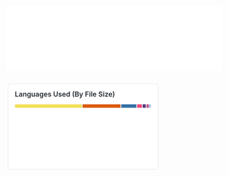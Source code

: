 <h1 align="center"><img src="https://github.com/cbkinase/cbkinase/blob/main/header-image.svg" alt="Header image" /></h1>


<svg id="gh-dark-mode-only" width="360" height="210" xmlns="http://www.w3.org/2000/svg">
<style>
svg {
  font-family: -apple-system, BlinkMacSystemFont, Segoe UI, Helvetica, Arial, sans-serif, Apple Color Emoji, Segoe UI Emoji;
  font-size: 14px;
  line-height: 21px;
}
#background {
  width: calc(100% - 10px);
  height: calc(100% - 10px);
  fill: white;
  stroke: rgb(225, 228, 232);
  stroke-width: 1px;
  rx: 6px;
  ry: 6px;
}
#gh-dark-mode-only:target #background {
  fill: #0d1117;
  stroke-width: 0.5px;
}
foreignObject {
  width: calc(100% - 10px - 32px);
  height: calc(100% - 10px - 24px);
}
h2 {
  margin-top: 0;
  margin-bottom: 0.75em;
  line-height: 24px;
  font-size: 16px;
  font-weight: 600;
  color: rgb(36, 41, 46);
  fill: rgb(36, 41, 46);
}
#gh-dark-mode-only:target h2 {
  color: #c9d1d9;
  fill: #c9d1d9;
}
ul {
  list-style: none;
  padding-left: 0;
  margin-top: 0;
  margin-bottom: 0;
}
li {
  display: inline-flex;
  font-size: 12px;
  margin-right: 2ch;
  align-items: center;
  flex-wrap: nowrap;
  transform: translateX(-500%);
  animation: slideIn 2s ease-in-out forwards;
}
@keyframes slideIn {
  to {
    transform: translateX(0);
  }
}
div.ellipsis {
  height: 100%;
  overflow: hidden;
  text-overflow: ellipsis;
}
.octicon {
  fill: rgb(88, 96, 105);
  margin-right: 0.5ch;
  vertical-align: top;
}
#gh-dark-mode-only:target .octicon {
  color: #8b949e;
  fill: #8b949e;
}
.progress {
  display: flex;
  height: 8px;
  overflow: hidden;
  background-color: rgb(225, 228, 232);
  border-radius: 6px;
  outline: 1px solid transparent;
  margin-bottom: 1em;
}
#gh-dark-mode-only:target .progress {
  background-color: rgba(110, 118, 129, 0.4);
}
.progress-item {
  outline: 2px solid rgb(225, 228, 232);
  border-collapse: collapse;
}
#gh-dark-mode-only:target .progress-item {
  outline: 2px solid #393f47;
}
.lang {
  font-weight: 600;
  margin-right: 4px;
  color: rgb(36, 41, 46);
}
#gh-dark-mode-only:target .lang {
  color: #c9d1d9;
}
.percent {
  color: rgb(88, 96, 105)
}
#gh-dark-mode-only:target .percent {
  color: #8b949e;
}
</style>
<g>
<rect x="5" y="5" id="background" />
<g>
<foreignObject x="21" y="17" width="318" height="176">
<div xmlns="http://www.w3.org/1999/xhtml" class="ellipsis">

<h2>Languages Used (By File Size)</h2>

<div>
<span class="progress">
<span style="background-color: #f1e05a;width: 49.767%;" class="progress-item"></span><span style="background-color: #DA5B0B;width: 28.131%;" class="progress-item"></span><span style="background-color: #3572A5;width: 11.656%;" class="progress-item"></span><span style="background-color: #f34b7d;width: 4.155%;" class="progress-item"></span><span style="background-color: #563d7c;width: 2.959%;" class="progress-item"></span><span style="background-color: #c6538c;width: 2.116%;" class="progress-item"></span><span style="background-color: #198CE7;width: 0.908%;" class="progress-item"></span><span style="background-color: #a86454;width: 0.204%;" class="progress-item"></span><span style="background-color: #89e051;width: 0.067%;" class="progress-item"></span><span style="background-color: #427819;width: 0.036%;" class="progress-item"></span>
</span>
</div>

<ul>


<li style="animation-delay: 0ms;">
<svg xmlns="http://www.w3.org/2000/svg" class="octicon" style="fill:#f1e05a;"
viewBox="0 0 16 16" version="1.1" width="16" height="16"><path
fill-rule="evenodd" d="M8 4a4 4 0 100 8 4 4 0 000-8z"></path></svg>
<span class="lang">JavaScript</span>
<span class="percent">49.77%</span>
</li>


<li style="animation-delay: 150ms;">
<svg xmlns="http://www.w3.org/2000/svg" class="octicon" style="fill:#DA5B0B;"
viewBox="0 0 16 16" version="1.1" width="16" height="16"><path
fill-rule="evenodd" d="M8 4a4 4 0 100 8 4 4 0 000-8z"></path></svg>
<span class="lang">Jupyter Notebook</span>
<span class="percent">28.13%</span>
</li>


<li style="animation-delay: 300ms;">
<svg xmlns="http://www.w3.org/2000/svg" class="octicon" style="fill:#3572A5;"
viewBox="0 0 16 16" version="1.1" width="16" height="16"><path
fill-rule="evenodd" d="M8 4a4 4 0 100 8 4 4 0 000-8z"></path></svg>
<span class="lang">Python</span>
<span class="percent">11.66%</span>
</li>


<li style="animation-delay: 450ms;">
<svg xmlns="http://www.w3.org/2000/svg" class="octicon" style="fill:#f34b7d;"
viewBox="0 0 16 16" version="1.1" width="16" height="16"><path
fill-rule="evenodd" d="M8 4a4 4 0 100 8 4 4 0 000-8z"></path></svg>
<span class="lang">C++</span>
<span class="percent">4.16%</span>
</li>


<li style="animation-delay: 600ms;">
<svg xmlns="http://www.w3.org/2000/svg" class="octicon" style="fill:#563d7c;"
viewBox="0 0 16 16" version="1.1" width="16" height="16"><path
fill-rule="evenodd" d="M8 4a4 4 0 100 8 4 4 0 000-8z"></path></svg>
<span class="lang">CSS</span>
<span class="percent">2.96%</span>
</li>


<li style="animation-delay: 750ms;">
<svg xmlns="http://www.w3.org/2000/svg" class="octicon" style="fill:#c6538c;"
viewBox="0 0 16 16" version="1.1" width="16" height="16"><path
fill-rule="evenodd" d="M8 4a4 4 0 100 8 4 4 0 000-8z"></path></svg>
<span class="lang">SCSS</span>
<span class="percent">2.12%</span>
</li>


<li style="animation-delay: 900ms;">
<svg xmlns="http://www.w3.org/2000/svg" class="octicon" style="fill:#198CE7;"
viewBox="0 0 16 16" version="1.1" width="16" height="16"><path
fill-rule="evenodd" d="M8 4a4 4 0 100 8 4 4 0 000-8z"></path></svg>
<span class="lang">R</span>
<span class="percent">0.91%</span>
</li>


<li style="animation-delay: 1050ms;">
<svg xmlns="http://www.w3.org/2000/svg" class="octicon" style="fill:#a86454;"
viewBox="0 0 16 16" version="1.1" width="16" height="16"><path
fill-rule="evenodd" d="M8 4a4 4 0 100 8 4 4 0 000-8z"></path></svg>
<span class="lang">Pug</span>
<span class="percent">0.20%</span>
</li>


<li style="animation-delay: 1200ms;">
<svg xmlns="http://www.w3.org/2000/svg" class="octicon" style="fill:#89e051;"
viewBox="0 0 16 16" version="1.1" width="16" height="16"><path
fill-rule="evenodd" d="M8 4a4 4 0 100 8 4 4 0 000-8z"></path></svg>
<span class="lang">Shell</span>
<span class="percent">0.07%</span>
</li>


<li style="animation-delay: 1350ms;">
<svg xmlns="http://www.w3.org/2000/svg" class="octicon" style="fill:#427819;"
viewBox="0 0 16 16" version="1.1" width="16" height="16"><path
fill-rule="evenodd" d="M8 4a4 4 0 100 8 4 4 0 000-8z"></path></svg>
<span class="lang">Makefile</span>
<span class="percent">0.04%</span>
</li>



</ul>

</div>
</foreignObject>
</g>
</g>
</svg>

<!--
**cbkinase/cbkinase** is a ✨ _special_ ✨ repository because its `README.md` (this file) appears on your GitHub profile.

Here are some ideas to get you started:

- 🔭 I’m currently working on ...
- 🌱 I’m currently learning ...
- 👯 I’m looking to collaborate on ...
- 🤔 I’m looking for help with ...
- 💬 Ask me about ...
- 📫 How to reach me: ...
- 😄 Pronouns: ...
- ⚡ Fun fact: ...
-->
